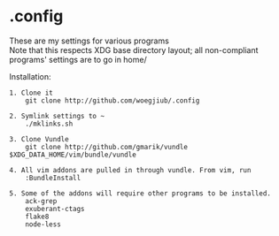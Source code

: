 .config
========
These are my settings for various programs  
Note that this respects XDG base directory layout; all non-compliant programs' settings are to go in home/

Installation:

	1. Clone it
	 	git clone http://github.com/woegjiub/.config

	2. Symlink settings to ~
		./mklinks.sh

	3. Clone Vundle
		git clone http://github.com/gmarik/vundle $XDG_DATA_HOME/vim/bundle/vundle

	4. All vim addons are pulled in through vundle. From vim, run
		:BundleInstall

	5. Some of the addons will require other programs to be installed.
		ack-grep
		exuberant-ctags
		flake8
		node-less
